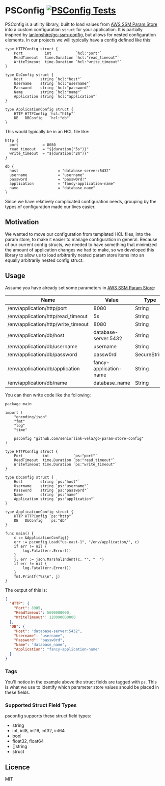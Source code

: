 # PSConfig [![PSConfig Tests](https://github.com/seniorlink-vela/go-param-store-config/actions/workflows/test-run.yml/badge.svg)](https://github.com/seniorlink-vela/go-param-store-config/actions/workflows/test-run.yml)

PSConfig is a utility library, built to load values from
[AWS SSM Param Store](https://docs.aws.amazon.com/systems-manager/latest/userguide/systems-manager-parameter-store.html)
into a custom configuration `struct` for your application.  It is partially inspired by
[ianlopshire/go-ssm-config](https://github.com/ianlopshire/go-ssm-config), but allows for nested configuration
elements.  In our projects we will typically have a config defined like this:

```golang
type HTTPConfig struct {
	Port          int           `hcl:"port"`
	ReadTimeout   time.Duration `hcl:"read_timeout"`
	WriteTimeout  time.Duration `hcl:"write_timeout"`
}

type DbConfig struct {
	Host        string `hcl:"host"`
	Username    string `hcl:"username"`
	Password    string `hcl:"password"`
	Name        string `hcl:"name"`
	Application string `hcl:"application"`
}

type ApplicationConfig struct {
	HTTP HTTPConfig `hcl:"http"`
	DB   DBConfig   `hcl:"db"`
}
```

This would typically be in an HCL file like:

```HCL
http {
  port           = 8080
  read_timeout   = "${duration("5s")}"
  write_timeout  = "${duration("2m")}"
}

db {
  host                  = "database-server:5432"
  username              = "username"
  password              = "passw0rd!"
  application           = "fancy-application-name"
  name                  = "database_name"
}
```

Since we have relatively complicated configuration needs, grouping by the types of configuration
made our lives easier.

## Motivation

We wanted to move our configuration from templated HCL files, into the param store, to make it
easier to manage configuration in general.  Because of our current config structs, we needed to
have something that minimized the amount of application changes we had to make, so we developed
this library to allow us to load arbitrarily nested param store items into an equally arbitrarily
nested config struct.

## Usage

Assume you have already set some parameters in
[AWS SSM Param Store](https://docs.aws.amazon.com/systems-manager/latest/userguide/systems-manager-parameter-store.html):

| Name | Value | Type |
|------|-------|------|
| /env/application/http/port | 8080 | String |
| /env/application/http/read_timeout | 5s | String |
| /env/application/http/write_timeout | 8080 | String |
| /env/application/db/host | database-server:5432 | String |
| /env/application/db/username | username | String |
| /env/application/db/password | passw0rd | SecureString |
| /env/application/db/application | fancy-application-name | String |
| /env/application/db/name | database_name | String |

You can then write code like the following:

```golang
package main

import (
	"encoding/json"
	"fmt"
	"log"
	"time"

	psconfig "github.com/seniorlink-vela/go-param-store-config"
)

type HTTPConfig struct {
	Port         int           `ps:"port"`
	ReadTimeout  time.Duration `ps:"read_timeout"`
	WriteTimeout time.Duration `ps:"write_timeout"`
}

type DbConfig struct {
	Host        string `ps:"host"`
	Username    string `ps:"username"`
	Password    string `ps:"password"`
	Name        string `ps:"name"`
	Application string `ps:"application"`
}

type ApplicationConfig struct {
	HTTP HTTPConfig `ps:"http"`
	DB   DbConfig   `ps:"db"`
}

func main() {
	c := &ApplicationConfig{}
	err := psconfig.Load("us-east-1", "/env/application/", c)
	if err != nil {
		log.Fatal(err.Error())
	}
	j, err := json.MarshalIndent(c, "", "  ")
	if err != nil {
		log.Fatal(err.Error())
	}
	fmt.Printf("%s\n", j)
}
```

The output of this is:

```json
{
  "HTTP": {
    "Port": 8085,
    "ReadTimeout": 5000000000,
    "WriteTimeout": 120000000000
  },
  "DB": {
    "Host": "database-server:5432",
    "Username": "username",
    "Password": "passw0rd",
    "Name": "database_name",
    "Application": "fancy-application-name"
  }
}
```

### Tags

You'll notice in the example above the struct fields are tagged with `ps`.  This is what we use to
identify which parameter store values should be placed in these fields.

### Supported Struct Field Types

psconfig supports these struct field types:

* string
* int, int8, int16, int32, int64
* bool
* float32, float64
* []string
* struct

## Licence

MIT
